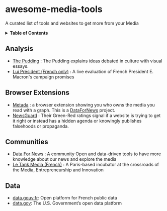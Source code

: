 # awesome-media-tools
A curated list of tools and websites to get more from your Media

<details>
  <summary><strong>Table of Contents</strong></summary>

* [Analysis](#analysis)
* [Browser Extensions](#browser-extensions)
* [Communities](#communities)
* [Data](#data)

</details>

## Analysis

- [The Pudding](https://pudding.cool) : The Pudding explains ideas debated in culture with visual essays.
- [Lui Président (French only)](http://www.luipresident.fr/) : A live evaluation of French President E. Macron's campaign promises

## Browser Extensions

- [Metada](https://metada.org) : a browser extension showing you who owns the media you read with a graph. This is a [DataForNews](https://datafor.news) project.
- [NewsGuard](https://www.newsguardtech.com/) : Their Green-Red ratings signal if a website is trying to get it right or instead has a hidden agenda or knowingly publishes falsehoods or propaganda.

## Communities

- [Data For News](https://datafor.news) : A community Open and data-driven tools to have more knowledge about our news and explore the media
- [Le Tank Media (French)](http://letankmedia.fr/) : A Paris-based incubator at the crossroads of the Media, Entrepreneurship and Innovation

## Data

- [data.gouv.fr](https://www.data.gouv.fr/en/): Open platform for French public data
- [data.gov](https://www.data.gov/): The U.S. Government’s open data platform
